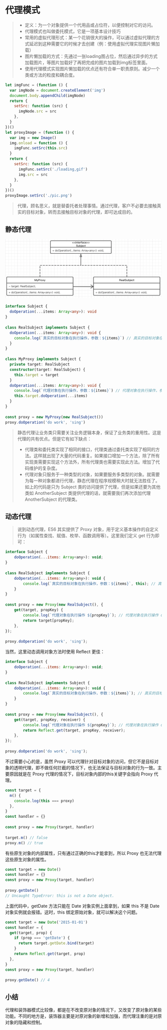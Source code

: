 # 代理模式

> - 定义：为一个对象提供一个代用品或占位符，以便控制对它的访问。
> - 代理模式也叫做委托模式，它是一项基本设计技巧
> - 常用的虚拟代理形式：某一个花销很大的操作，可以通过虚拟代理的方式延迟到这种需要它的时候才去创建（例：使用虚拟代理实现图片懒加载）
> - 图片懒加载的方式：先通过一张loading图占位，然后通过异步的方式加载图片，等图片加载好了再把完成的图片加载到img标签里面。
> - 使用代理模式实现图片懒加载的优点还有符合单一职责原则。减少一个类或方法的粒度和耦合度。

```js
let imgFunc = (function () {
  var imgNode = document.createElement('img')
  document.body.appendChild(imgNode)
  return {
    setSrc: function (src) {
      imgNode.src = src
    },
  }
})()
let proxyImage = (function () {
  var img = new Image()
  img.onload = function () {
    imgFunc.setSrc(this.src)
  }
  return {
    setSrc: function (src) {
      imgFunc.setSrc('./loading,gif')
      img.src = src
    },
  }
})()
proxyImage.setSrc('./pic.png')
```

> 代理，顾名思义，就是替委托者处理事情。通过代理，客户不必要去接触真实的目标对象，转而去接触目标对象的代理，即可达成目的。

## 静态代理

![image-20210724195552332](代理模式.assets/image-20210724195552332.png)

```typescript
interface Subject {
  doOperation(...items: Array<any>): void
}

class RealSubject implements Subject {
  doOperation(...items: Array<any>): void {
    console.log(`真实的目标对象在执行操作，参数：${items}`) // 真实的目标对象在执行操作，参数：do work,sing
  }
}

class MyProxy implements Subject {
  private target: RealSubject
  constructor(target: RealSubject) {
    this.target = target
  }
  doOperation(...items: Array<any>): void {
    console.log(`代理对象在执行操作，参数：${items}`) // 代理对象在执行操作，参数：do work,sing
    this.target.doOperation(...items)
  }
}

const proxy = new MyProxy(new RealSubject())
proxy.doOperation('do work', 'sing')
```

> 静态代理让业务类只需要关注业务逻辑本身，保证了业务类的重用性。这是代理的共有优点。但是它有如下缺点：
>
> - 代理类和委托类实现了相同的接口，代理类通过委托类实现了相同的方法。这样就出现了大量的代码重复。如果接口增加一个方法，除了所有实现类需要实现这个方法外，所有代理类也需要实现此方法。增加了代码维护的复杂度。
> - 代理对象只服务于一种类型的对象，如果要服务多类型的对象。就需要为每一种对象都进行代理，静态代理在程序规模稍大时就无法胜任了。如上的代码是只为 Subject 类的访问提供了代理，但是如果还要为其他类如 AnotherSubject 类提供代理的话，就需要我们再次添加代理 AnotherSubject 的代理类。

## 动态代理

> 说到动态代理，ES6 其实提供了 Proxy 对象，用于定义基本操作的自定义行为（如属性查找、赋值、枚举、函数调用等）。这里我们定义 get 行为即可：

```javascript
interface Subject {
    doOperation(...items: Array<any>): void;
}

class RealSubject implements Subject {
    doOperation(...items: Array<any>): void {
        console.log(`真实的目标对象在执行操作，参数：${items}`, this); // 真实的目标对象在执行操作，参数：do work,sing
    }
}

const proxy = new Proxy(new RealSubject(), {
    get(target, propKey) {
        console.log(`代理对象在执行操作 ${propKey}`); // 代理对象在执行操作 doOperation
        return target[propKey];
    },
});

proxy.doOperation('do work', 'sing');
```

当然，这里动态调用对象方法时使用 Reflect 更佳：

```javascript
interface Subject {
    doOperation(...items: Array<any>): void;
}

class RealSubject implements Subject {
    doOperation(...items: Array<any>): void {
        console.log(`真实的目标对象在执行操作，参数：${items}`); // 真实的目标对象在执行操作，参数：do work,sing
    }
}

const proxy = new Proxy(new RealSubject(), {
    get(target, propKey, receiver) {
        console.log(`代理对象在执行操作 ${propKey}`); // 代理对象在执行操作 doOperation
        return Reflect.get(target, propKey, receiver);
    },
});

proxy.doOperation('do work', 'sing');
```

不过需要小心的是，虽然 Proxy 可以代理针对目标对象的访问，但它不是目标对象的透明代理，即不做任何拦截的情况下，也无法保证与目标对象的行为一致。主要原因就是在 Proxy 代理的情况下，目标对象内部的this关键字会指向 Proxy 代理。

```javascript
const target = {
  m() {
    console.log(this === proxy)
  },
}
const handler = {}

const proxy = new Proxy(target, handler)

target.m() // false
proxy.m() // true
```

有些原生对象的内部属性，只有通过正确的this才能拿到，所以 Proxy 也无法代理这些原生对象的属性。

```javascript
const target = new Date()
const handler = {}
const proxy = new Proxy(target, handler)

proxy.getDate()
// Uncaught TypeError: this is not a Date object.
```

上面代码中，getDate 方法只能在 Date 对象实例上面拿到，如果 this 不是 Date对象实例就会报错。这时，this 绑定原始对象，就可以解决这个问题。

```javascript
const target = new Date('2015-01-01')
const handler = {
  get(target, prop) {
    if (prop === 'getDate') {
      return target.getDate.bind(target)
    }
    return Reflect.get(target, prop)
  },
}
const proxy = new Proxy(target, handler)

proxy.getDate() // 4
```

## 小结

代理和装饰器模式比较像，都是在不改变原对象的情况下，又改变了原对象的某些功能。不同的地方是，装饰器主要是对原对象的新增和加强，而代理注重的是对原对象的隐藏和控制。

